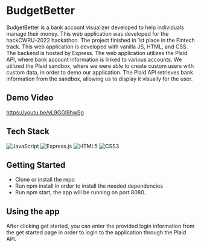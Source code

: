 # BudgetBetter 

BudgetBetter is a bank account visualizer developed to help individuals manage their money. This web application was developed for the hackCWRU-2022 hackathon. The project finished in 1st place in the Fintech track. This web application is developed with vanilla JS, HTML, and CSS. The backend is hosted by Express. The web application utilizes the Plaid API, where bank account information is linked to various accounts. We utilized the Plaid sandbox, where we were able to create custom users with custom data, in order to demo our application. The Plaid API retrieves bank information from the sandbox, allowing us to display it visually for the user.

## Demo Video

https://youtu.be/vL9GGl9hwSg

## Tech Stack

![JavaScript](https://img.shields.io/badge/javascript-%23323330.svg?style=for-the-badge&logo=javascript&logoColor=%23F7DF1E) ![Express.js](https://img.shields.io/badge/express.js-%23404d59.svg?style=for-the-badge&logo=express&logoColor=%2361DAFB) ![HTML5](https://img.shields.io/badge/html5-%23E34F26.svg?style=for-the-badge&logo=html5&logoColor=white) ![CSS3](https://img.shields.io/badge/css3-%231572B6.svg?style=for-the-badge&logo=css3&logoColor=white)

## Getting Started

- Clone or install the repo
- Run npm install in order to install the needed dependencies
- Run npm start, the app will be running on port 8080.

## Using the app

After clicking get started, you can enter the provided login information from the get started page in order to login to the application through the Plaid API.


